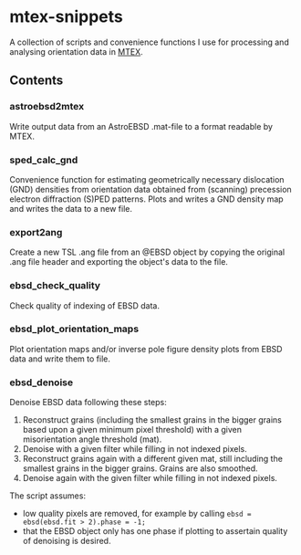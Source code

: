 # mtex-snippets

A collection of scripts and convenience functions I use for processing and analysing orientation data in [MTEX](https://mtex-toolbox.github.io/).

## Contents

### astroebsd2mtex

Write output data from an AstroEBSD .mat-file to a format readable by MTEX.

### sped_calc_gnd

Convenience function for estimating geometrically necessary dislocation (GND) densities from orientation data obtained from (scanning) precession electron diffraction (S)PED patterns. Plots and writes a GND density map and writes the data to a new file.

### export2ang

Create a new TSL .ang file from an @EBSD object by copying the original .ang file header and exporting the object's data to the file.

### ebsd_check_quality

Check quality of indexing of EBSD data.

### ebsd_plot_orientation_maps

Plot orientation maps and/or inverse pole figure density plots from EBSD data and write them to file.

### ebsd_denoise

Denoise EBSD data following these steps:
  1. Reconstruct grains (including the smallest grains in the bigger grains based upon a given minimum pixel threshold) with a given misorientation angle threshold (mat).
  2. Denoise with a given filter while filling in not indexed pixels.
  3. Reconstruct grains again with a different given mat, still including the smallest grains in the bigger grains. Grains are also smoothed.
  4. Denoise again with the given filter while filling in not indexed pixels.

The script assumes:
  * low quality pixels are removed, for example by calling `ebsd = ebsd(ebsd.fit > 2).phase = -1;`
  * that the EBSD object only has one phase if plotting to assertain quality of denoising is desired.
